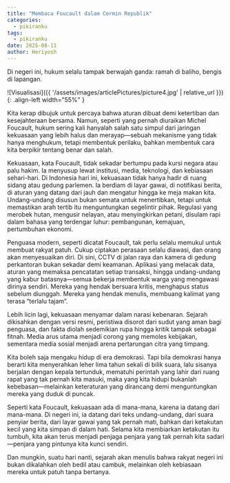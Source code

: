 ```yaml
---
title: "Membaca Foucault dalam Cermin Republik"
categories:
  - pikiranku
tags:
  - pikiranku
date: 2025-08-11
author: Heriyosh
---
```


Di negeri ini, hukum selalu tampak berwajah ganda: ramah di baliho, bengis di lapangan. 

![Visualisasi]({{ '/assets/images/articlePictures/picture4.jpg' | relative_url }}){: .align-left width="55%" }

Kita kerap dibujuk untuk percaya bahwa aturan dibuat demi ketertiban dan kesejahteraan bersama. Namun, seperti yang pernah diuraikan Michel Foucault, hukum sering kali hanyalah salah satu simpul dari jaringan kekuasaan yang lebih halus dan merayap—sebuah mekanisme yang tidak hanya menghukum, tetapi membentuk perilaku, bahkan membentuk cara kita berpikir tentang benar dan salah.

Kekuasaan, kata Foucault, tidak sekadar bertumpu pada kursi negara atau palu hakim. Ia menyusup lewat institusi, media, teknologi, dan kebiasaan sehari-hari. Di Indonesia hari ini, kekuasaan tidak hanya hadir di ruang sidang atau gedung parlemen. Ia berdiam di layar gawai, di notifikasi berita, di aturan yang datang dari jauh dan mengatur hingga ke meja makan kita. Undang-undang disusun bukan semata untuk menertibkan, tetapi untuk memastikan arah tertib itu menguntungkan segelintir pihak. Regulasi yang merobek hutan, mengusir nelayan, atau menyingkirkan petani, disulam rapi dalam bahasa yang terdengar luhur: pembangunan, kemajuan, pertumbuhan ekonomi.

Penguasa modern, seperti dicatat Foucault, tak perlu selalu memukul untuk membuat rakyat patuh. Cukup ciptakan perasaan selalu diawasi, dan orang akan menyesuaikan diri. Di sini, CCTV di jalan raya dan kamera di gedung perkantoran bukan sekadar demi keamanan. Aplikasi yang melacak data, aturan yang memaksa pencatatan setiap transaksi, hingga undang-undang yang kabur batasnya—semua bekerja membentuk warga yang mengawasi dirinya sendiri. Mereka yang hendak bersuara kritis, menghapus status sebelum diunggah. Mereka yang hendak menulis, membuang kalimat yang terasa “terlalu tajam”.

Lebih licin lagi, kekuasaan menyamar dalam narasi kebenaran. Sejarah dikisahkan dengan versi resmi, peristiwa disorot dari sudut yang aman bagi penguasa, dan fakta diolah sedemikian rupa hingga kritik tampak sebagai fitnah. Media arus utama menjadi corong yang memoles kebijakan, sementara media sosial menjadi arena pertarungan citra yang timpang.

Kita boleh saja mengaku hidup di era demokrasi. Tapi bila demokrasi hanya berarti kita menyerahkan leher lima tahun sekali di bilik suara, lalu sisanya berjalan dengan kepala tertunduk, mematuhi perintah yang lahir dari ruang rapat yang tak pernah kita masuki, maka yang kita hidupi bukanlah kebebasan—melainkan keteraturan yang dirancang demi menguntungkan mereka yang duduk di puncak.

Seperti kata Foucault, kekuasaan ada di mana-mana, karena ia datang dari mana-mana. Di negeri ini, ia datang dari teks undang-undang, dari suara penyiar berita, dari layar gawai yang tak pernah mati, bahkan dari ketakutan kecil yang kita simpan di dalam hati. Selama kita membiarkan ketakutan itu tumbuh, kita akan terus menjadi penjaga penjara yang tak pernah kita sadari—penjara yang pintunya kita kunci sendiri.

Dan mungkin, suatu hari nanti, sejarah akan menulis bahwa rakyat negeri ini bukan dikalahkan oleh bedil atau cambuk, melainkan oleh kebiasaan mereka untuk patuh tanpa bertanya.